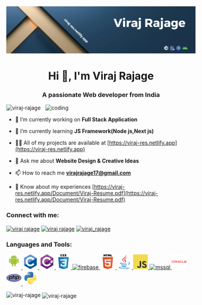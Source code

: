 ![logo](https://github.com/viraj-rajage/viraj-rajage/blob/main/banner.png)
<h1 align="center">Hi 👋, I'm Viraj Rajage</h1>
<h3 align="center">A passionate Web developer from India</h3>
<img border-radius="10" width="400" align="right" src="https://user-images.githubusercontent.com/55389276/140866485-8fb1c876-9a8f-4d6a-98dc-08c4981eaf70.gif" alt="coding">
<p align="left"> <img src="https://komarev.com/ghpvc/?username=viraj-rajage&label=Profile%20views&color=0e75b6&style=flat" alt="viraj-rajage" /> </p>

- 🔭 I’m currently working on **Full Stack Application**

- 🌱 I’m currently learning **JS Framework(Node js,Next js)**

- 👨‍💻 All of my projects are available at [https://viraj-res.netlify.app](https://viraj-res.netlify.app)

- 💬 Ask me about **Website Design & Creative Ideas**

- 📫 How to reach me **virajrajage17@gmail.com**

- 📄 Know about my experiences [https://viraj-res.netlify.app/Document/Viraj-Resume.pdf](https://viraj-res.netlify.app/Document/Viraj-Resume.pdf)

<h3 align="left">Connect with me:</h3>
<p align="left">
<a href="https://linkedin.com/in/viraj rajage" target="blank"><img align="center" src="https://raw.githubusercontent.com/rahuldkjain/github-profile-readme-generator/master/src/images/icons/Social/linked-in-alt.svg" alt="viraj rajage" height="30" width="40" /></a>
<a href="https://fb.com/viraj rajage" target="blank"><img align="center" src="https://raw.githubusercontent.com/rahuldkjain/github-profile-readme-generator/master/src/images/icons/Social/facebook.svg" alt="viraj rajage" height="30" width="40" /></a>
<a href="https://instagram.com/viraj_rajage" target="blank"><img align="center" src="https://raw.githubusercontent.com/rahuldkjain/github-profile-readme-generator/master/src/images/icons/Social/instagram.svg" alt="viraj_rajage" height="30" width="40" /></a>
</p>

<h3 align="left">Languages and Tools:</h3>
<p align="left"> <a href="https://developer.android.com" target="_blank" rel="noreferrer"> <img src="https://raw.githubusercontent.com/devicons/devicon/master/icons/android/android-original-wordmark.svg" alt="android" width="40" height="40"/> </a> <a href="https://www.cprogramming.com/" target="_blank" rel="noreferrer"> <img src="https://raw.githubusercontent.com/devicons/devicon/master/icons/c/c-original.svg" alt="c" width="40" height="40"/> </a> <a href="https://www.w3schools.com/cs/" target="_blank" rel="noreferrer"> <img src="https://raw.githubusercontent.com/devicons/devicon/master/icons/csharp/csharp-original.svg" alt="csharp" width="40" height="40"/> </a> <a href="https://www.w3schools.com/css/" target="_blank" rel="noreferrer"> <img src="https://raw.githubusercontent.com/devicons/devicon/master/icons/css3/css3-original-wordmark.svg" alt="css3" width="40" height="40"/> </a> <a href="https://firebase.google.com/" target="_blank" rel="noreferrer"> <img src="https://www.vectorlogo.zone/logos/firebase/firebase-icon.svg" alt="firebase" width="40" height="40"/> </a> <a href="https://www.w3.org/html/" target="_blank" rel="noreferrer"> <img src="https://raw.githubusercontent.com/devicons/devicon/master/icons/html5/html5-original-wordmark.svg" alt="html5" width="40" height="40"/> </a> <a href="https://www.java.com" target="_blank" rel="noreferrer"> <img src="https://raw.githubusercontent.com/devicons/devicon/master/icons/java/java-original.svg" alt="java" width="40" height="40"/> </a> <a href="https://developer.mozilla.org/en-US/docs/Web/JavaScript" target="_blank" rel="noreferrer"> <img src="https://raw.githubusercontent.com/devicons/devicon/master/icons/javascript/javascript-original.svg" alt="javascript" width="40" height="40"/> </a> <a href="https://www.microsoft.com/en-us/sql-server" target="_blank" rel="noreferrer"> <img src="https://www.svgrepo.com/show/303229/microsoft-sql-server-logo.svg" alt="mssql" width="40" height="40"/> </a> <a href="https://www.oracle.com/" target="_blank" rel="noreferrer"> <img src="https://raw.githubusercontent.com/devicons/devicon/master/icons/oracle/oracle-original.svg" alt="oracle" width="40" height="40"/> </a> <a href="https://www.php.net" target="_blank" rel="noreferrer"> <img src="https://raw.githubusercontent.com/devicons/devicon/master/icons/php/php-original.svg" alt="php" width="40" height="40"/> </a> <a href="https://www.python.org" target="_blank" rel="noreferrer"> <img src="https://raw.githubusercontent.com/devicons/devicon/master/icons/python/python-original.svg" alt="python" width="40" height="40"/> </a> </p>

<p><img align="left" src="https://github-readme-stats.vercel.app/api/top-langs?username=viraj-rajage&show_icons=true&locale=en&layout=compact" alt="viraj-rajage" /></p>

<p>&nbsp;<img align="center" src="https://github-readme-stats.vercel.app/api?username=viraj-rajage&show_icons=true&locale=en" alt="viraj-rajage" /></p>

